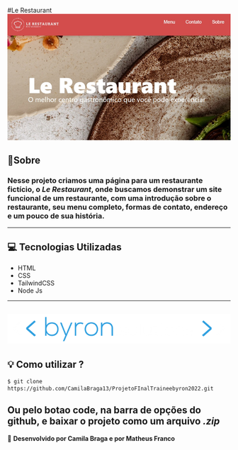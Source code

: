 #Le Restaurant 
![banner](/img/banner_readme.jpeg)

## 📄Sobre

### Nesse projeto criamos uma página para um restaurante fictício, o _Le Restaurant_, onde buscamos demonstrar um site funcional de um restaurante, com uma introdução sobre o restaurante, seu menu completo, formas de contato, endereço e um pouco de sua história.

---

## 💻 Tecnologias Utilizadas

- HTML
- CSS
- TailwindCSS
- Node Js

---
![byron](/img/byron.png)
---
## 💡 Como utilizar ?
```
$ git clone https://github.com/CamilaBraga13/ProjetoFInalTraineebyron2022.git
```
Ou pelo botao **code**, na barra de opções do github, e baixar o projeto como um arquivo _.zip_
---


🚀 **Desenvolvido por Camila Braga e por Matheus Franco**
